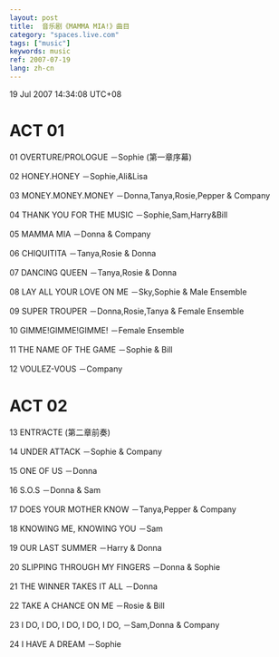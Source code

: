 ```yaml
---
layout: post
title:  音乐剧《MAMMA MIA!》曲目
category: "spaces.live.com"
tags: ["music"]
keywords: music
ref: 2007-07-19
lang: zh-cn
---
```


19 Jul 2007 14:34:08 UTC+08

# ACT 01

01 OVERTURE/PROLOGUE －Sophie (第一章序幕)

02 HONEY.HONEY －Sophie,Ali&Lisa

03 MONEY.MONEY.MONEY －Donna,Tanya,Rosie,Pepper & Company

04 THANK YOU FOR THE MUSIC －Sophie,Sam,Harry&Bill

05 MAMMA MIA －Donna & Company

06 CHIQUITITA －Tanya,Rosie & Donna

07 DANCING QUEEN －Tanya,Rosie & Donna 

08 LAY ALL YOUR LOVE ON ME －Sky,Sophie & Male Ensemble

09 SUPER TROUPER －Donna,Rosie,Tanya & Female Ensemble

10 GIMME!GIMME!GIMME! －Female Ensemble

11 THE NAME OF THE GAME －Sophie & Bill 

12 VOULEZ-VOUS －Company 

# ACT 02

13 ENTR’ACTE (第二章前奏)

14 UNDER ATTACK －Sophie & Company 

15 ONE OF US －Donna 

16 S.O.S －Donna & Sam

17 DOES YOUR MOTHER KNOW －Tanya,Pepper & Company

18 KNOWING ME, KNOWING YOU －Sam

19 OUR LAST SUMMER －Harry & Donna

20 SLIPPING THROUGH MY FINGERS －Donna & Sophie

21 THE WINNER TAKES IT ALL －Donna 

22 TAKE A CHANCE ON ME －Rosie & Bill

23 I DO, I DO, I DO, I DO, I DO, －Sam,Donna & Company

24 I HAVE A DREAM －Sophie

